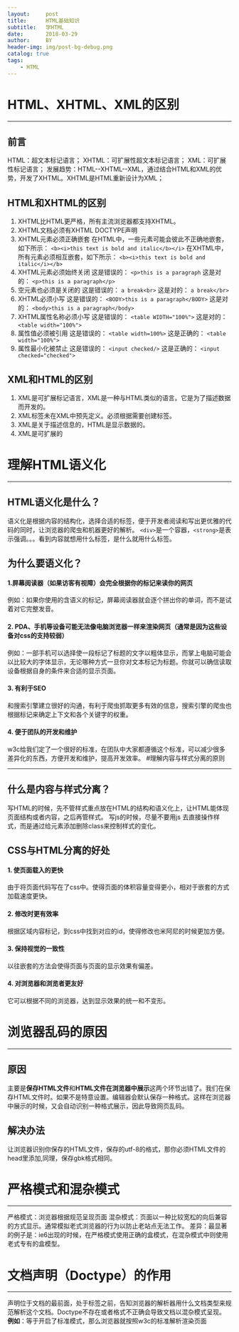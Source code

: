 ```yaml
---
layout:     post
title:      HTML基础知识
subtitle:   学HTML
date:       2018-03-29
author:     BY
header-img: img/post-bg-debug.png
catalog: true
tags:
    - HTML
---
```

# HTML、XHTML、XML的区别
***
## 前言
HTML：超文本标记语言；
XHTML：可扩展性超文本标记语言；
XML：可扩展性标记语言；
发展趋势：HTML--XHTML--XML，通过结合HTML和XML的优势，开发了XHTML。XHTML是HTML重新设计为XML；
## HTML和XHTML的区别
1. XHTML比HTML更严格，所有主流浏览器都支持XHTML。
2. XHTML文档必须有XHTML DOCTYPE声明
3. XHTML元素必须正确嵌套
在HTML中，一些元素可能会彼此不正确地嵌套，如下所示：
```<b><i>this text is bold and italic</b></i>```
在XHTML中，所有元素必须相互嵌套，如下所示：
```<b><i>this text is bold and italic</i></b>```
4. XHTML元素必须始终关闭
这是错误的：
```<p>this is a paragraph```
这是对的：
```<p>this is a paragraph</p>```
5. 空元素也必须是关闭的
这是错误的：
```a break<br>```
这是对的：
```a break</br>```
6. XHTML必须小写
这是错误的：
```<BODY>this is a paragraph</BODY>```
这是对的：
```<body>this is a paragraph</body>```
7. XHTML属性名称必须小写
这是错误的：
```<table WIDTH="100%">```
这是对的：
```<table width="100%">```
8. 属性值必须被引用
这是错误的：
```<table width=100%>```
这是正确的：
```<table width="100%">```
9. 属性最小化被禁止
这是错误的：
```<input checked/>```
这是正确的：
```<input checked="checked">```

## XML和HTML的区别
1.  XML是可扩展标记语言，XML是一种与HTML类似的语言。它是为了描述数据而开发的。
2. XML标签未在XML中预先定义。必须根据需要创建标签。
3. XML是关于描述信息的，HTML是显示数据的。
4. XML是可扩展的
      
# 理解HTML语义化
***
## HTML语义化是什么？
语义化是根据内容的结构化，选择合适的标签，便于开发者阅读和写出更优雅的代码的同时，让浏览器的爬虫和机器更好的解析。
`<div>`是一个容器，`<strong>`是表示强调。。。看到内容就想用什么标签，是什么就用什么标签。
## 为什么要语义化？
#### 1.屏幕阅读器（如果访客有视障）会完全根据你的标记来读你的网页
例如：如果你使用的含语义的标记，屏幕阅读器就会逐个拼出你的单词，而不是试着对它完整发音。
#### 2. PDA、手机等设备可能无法像电脑浏览器一样来渲染网页（通常是因为这些设备对css的支持较弱）
例如：一部手机可以选择使一段标记了标题的文字以粗体显示，而掌上电脑可能会以比较大的字体显示，无论哪种方式一旦你对文本标记为标题。你就可以确信读取设备根据自身的条件来合适的显示页面。
#### 3. 有利于SEO
和搜索引擎建立很好的沟通，有利于爬虫抓取更多有效的信息，搜索引擎的爬虫也根据标记来确定上下文和各个关键字的权重。
#### 4. 便于团队的开发和维护
w3c给我们定了一个很好的标准，在团队中大家都遵循这个标准，可以减少很多差异化的东西，方便开发和维护，提高开发效率。
#理解内容与样式分离的原则
***
## 什么是内容与样式分离？
写HTML的时候，先不管样式重点放在HTML的结构和语义化上，让HTML能体现页面结构或者内容，之后再管样式。
写js的时候，尽量不要用js 去直接操作样式，而是通过给元素添加删除class来控制样式的变化。
## CSS与HTML分离的好处
#### 1. 使页面载入的更快
由于将页面代码写在了css中。使得页面的体积容量变得更小，相对于嵌套的方式加载速度更快。
#### 2. 修改时更有效率
根据区域内容标记，到css中找到对应的id，使得修改也米阿尼的时候更加方便。
#### 3. 保持视觉的一致性
以往嵌套的方法会使得页面与页面的显示效果有偏差。
#### 4. 对浏览器和浏览者更友好
它可以根据不同的浏览器，达到显示效果的统一和不变形。
# 浏览器乱码的原因
***
## 原因
主要是**保存HTML文件**和**HTML文件在浏览器中展示**这两个环节出错了。我们在保存HTML文件时。如果不是特意设置。编辑器会默认保存一种格式。这样在浏览器中展示的时候，又会自动识别一种格式展示，因此导致网页乱码。
## 解决办法
让浏览器识别你保存的HTML文件，保存的utf-8的格式，那你必须HTML文件的head里添加<meta charset="utf-8">,同理，保存gbk格式相同。
# 严格模式和混杂模式
***
严格模式：浏览器根据规范呈现页面
混杂模式：页面以一种比较宽松的向后兼容的方式显示。通常模拟老式浏览器的行为以防止老站点无法工作。
差异：最显著的例子是：ie6出现的时候，在严格模式使用正确的盒模式，在混杂模式中则使用老式专有的盒模型。
# 文档声明（Doctype）的作用
***
声明位于文档的最前面，处于标签之前，告知浏览器的解析器用什么文档类型来规范解析这个文档。Doctype不存在或者格式不正确会导致文档以混杂模式呈现。
**例如**：<!DOCTYPE html>等于开启了标准模式，那么浏览器就按照w3c的标准解析渲染页面
